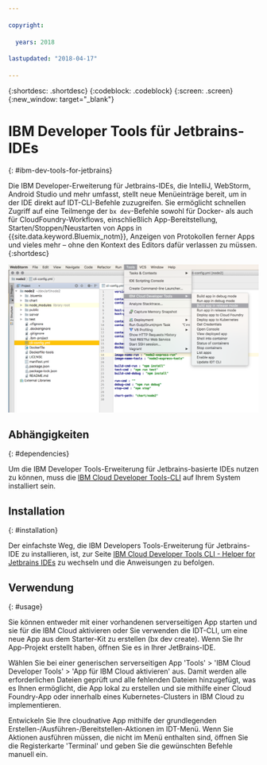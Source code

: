 ```yaml
---

copyright:

  years: 2018

lastupdated: "2018-04-17"

---
```


{:shortdesc: .shortdesc}
{:codeblock: .codeblock}
{:screen: .screen}
{:new_window: target="_blank"}

# IBM Developer Tools für Jetbrains-IDEs
{: #ibm-dev-tools-for-jetbrains}

Die IBM Developer-Erweiterung für Jetbrains-IDEs, die IntelliJ, WebStorm, Android Studio und mehr umfasst, stellt neue Menüeinträge bereit, um in der IDE direkt auf IDT-CLI-Befehle zuzugreifen. Sie ermöglicht schnellen Zugriff auf eine Teilmenge der `bx dev`-Befehle sowohl für Docker- als auch für CloudFoundry-Workflows, einschließlich App-Bereitstellung, Starten/Stoppen/Neustarten von Apps in {{site.data.keyword.Bluemix_notm}}, Anzeigen von Protokollen ferner Apps und vieles mehr – ohne den Kontext des Editors dafür verlassen zu müssen.
{:shortdesc}

![Screenshot von IBM Developer Tools in WebStorm-IDE](jetbrains.png "Beispiel für das IDT-Menü in WebStorm-IDE")

## Abhängigkeiten
{: #dependencies}

Um die IBM Developer Tools-Erweiterung für Jetbrains-basierte IDEs nutzen zu können, muss die [IBM Cloud Developer Tools-CLI](index.html) auf Ihrem System installiert sein.

## Installation
{: #installation}

Der einfachste Weg, die IBM Developers Tools-Erweiterung für Jetbrains-IDE zu installieren, ist, zur Seite [IBM Cloud Developer Tools CLI - Helper for Jetbrains IDEs](https://github.com/IBM-Cloud/ibm-cloud-developer-tools/tree/master/jetbrains) zu wechseln und die Anweisungen zu befolgen.

## Verwendung
{: #usage}

Sie können entweder mit einer vorhandenen serverseitigen App starten und sie für die IBM Cloud aktivieren oder Sie verwenden die IDT-CLI, um eine neue App aus dem Starter-Kit zu erstellen (bx dev create). Wenn Sie Ihr App-Projekt erstellt haben, öffnen Sie es in Ihrer JetBrains-IDE.

Wählen Sie bei einer generischen serverseitigen App 'Tools' > 'IBM Cloud Developer Tools' > 'App für IBM Cloud aktivieren' aus. Damit werden alle erforderlichen Dateien geprüft und alle fehlenden Dateien hinzugefügt, was es Ihnen ermöglicht, die App lokal zu erstellen und sie mithilfe einer Cloud Foundry-App oder innerhalb eines Kubernetes-Clusters in IBM Cloud zu implementieren.

Entwickeln Sie Ihre cloudnative App mithilfe der grundlegenden Erstellen-/Ausführen-/Bereitstellen-Aktionen im IDT-Menü. Wenn Sie Aktionen ausführen müssen, die nicht im Menü enthalten sind, öffnen Sie die Registerkarte 'Terminal' und geben Sie die gewünschten Befehle manuell ein.

